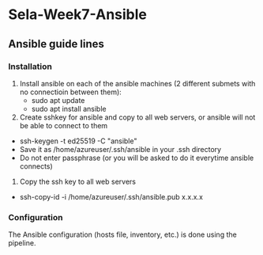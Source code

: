 # Sela-Week7-Ansible
## Ansible guide lines
### Installation
1. Install ansible on each of the ansible machines (2 different submets with no connectioin between them):
    - sudo apt update
    - sudo apt install ansible
1. Create sshkey for ansible and copy to all web servers, or ansible will not be able to connect to them
  - ssh-keygen -t ed25519 -C "ansible"
  - Save it as /home/azureuser/.ssh/ansible in your .ssh directory 
  - Do not enter passphrase (or you will be asked to do it everytime ansible connects)
1. Copy the ssh key to all web servers
  - ssh-copy-id -i /home/azureuser/.ssh/ansible.pub x.x.x.x
### Configuration
The Ansible configuration (hosts file, inventory, etc.) is done using the pipeline.
